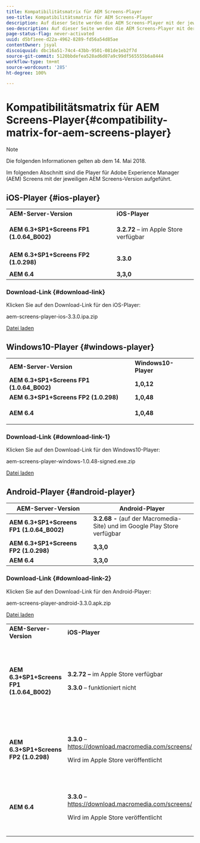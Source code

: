 ```yaml
---
title: Kompatibilitätsmatrix für AEM Screens-Player
seo-title: Kompatibilitätsmatrix für AEM Screens-Player
description: Auf dieser Seite werden die AEM Screens-Player mit der jeweiligen AEM Screens-Version aufgeführt.
seo-description: Auf dieser Seite werden die AEM Screens-Player mit der jeweiligen AEM Screens-Version aufgeführt.
page-status-flag: never-activated
uuid: d5bf1eee-d22a-4962-8289-fd56a54d85ae
contentOwner: jsyal
discoiquuid: dbc16a51-74c4-43bb-9501-081de1eb2f7d
source-git-commit: 5120bbdefea528ad6d07a9c99df565555b6a8444
workflow-type: tm+mt
source-wordcount: '285'
ht-degree: 100%

---
```



# Kompatibilitätsmatrix für AEM Screens-Player{#compatibility-matrix-for-aem-screens-player}

>[!NOTE]
>
>Die folgenden Informationen gelten ab dem 14. Mai 2018.

Im folgenden Abschnitt sind die Player für Adobe Experience Manager (AEM) Screens mit der jeweiligen AEM Screens-Version aufgeführt.

## iOS-Player {#ios-player}

<table> 
 <tbody>
  <tr>
   <td><strong>AEM-Server-Version</strong></td> 
   <td><strong>iOS-Player</strong></td> 
  </tr>
  <tr>
   <td><strong>AEM 6.3+SP1+Screens FP1 (1.0.64_B002)</strong></td> 
   <td><p><strong>3.2.72</strong> – im Apple Store verfügbar</p> <p> </p> </td> 
  </tr>
  <tr>
   <td><strong><strong>AEM 6.3+SP1+Screens FP2 (1.0.298)</strong></strong></td> 
   <td><p><strong>3.3.0</strong> </p> <p> </p> </td> 
  </tr>
  <tr>
   <td><strong>AEM 6.4</strong></td> 
   <td><strong>3,3,0</strong> </td> 
  </tr>
 </tbody>
</table>

### Download-Link {#download-link}

Klicken Sie auf den Download-Link für den iOS-Player:

aem-screens-player-ios-3.3.0.ipa.zip

[Datei laden](assets/aem-screens-player-ios-330ipa.zip)

## Windows10-Player {#windows-player}

<table> 
 <tbody>
  <tr>
   <td><strong>AEM-Server-Version</strong></td> 
   <td><strong>Windows10-Player</strong></td> 
  </tr>
  <tr>
   <td><strong>AEM 6.3+SP1+Screens FP1 (1.0.64_B002)</strong></td> 
   <td><strong>1,0,12</strong><br /> </td> 
  </tr>
  <tr>
   <td><strong><strong>AEM 6.3+SP1+Screens FP2 (1.0.298)</strong></strong></td> 
   <td><strong>1,0,48 </strong></td> 
  </tr>
  <tr>
   <td><strong>AEM 6.4</strong></td> 
   <td><p><strong>1,0,48 </strong></p> </td> 
  </tr>
 </tbody>
</table>

### Download-Link {#download-link-1}

Klicken Sie auf den Download-Link für den Windows10-Player:

aem-screens-player-windows-1.0.48-signed.exe.zip

[Datei laden](assets/aem-screens-player-windows-1048-signedexe.zip)

## Android-Player {#android-player}

| **AEM-Server-Version** | **Android-Player** |
|---|---|
| **AEM 6.3+SP1+Screens FP1 (1.0.64_B002)** | **3.2.68 -** (auf der Macromedia-Site) und im Google Play Store verfügbar |
| **AEM 6.3+SP1+Screens FP2 (1.0.298)** | **3,3,0** |
| **AEM 6.4** | **3,3,0** |

### Download-Link {#download-link-2}

Klicken Sie auf den Download-Link für den Android-Player:

aem-screens-player-android-3.3.0.apk.zip

[Datei laden](assets/aem-screens-player-android-330apk.zip)

<table> 
 <tbody>
  <tr>
   <td><strong>AEM-Server-Version</strong></td> 
   <td><strong>iOS-Player</strong></td> 
   <td><strong>Windows10-Player</strong></td> 
   <td><strong>Chrome OS-Player</strong><br /> </td> 
   <td><strong>Android-Player</strong></td> 
  </tr>
  <tr>
   <td><strong>AEM 6.3+SP1+Screens FP1 (1.0.64_B002)</strong></td> 
   <td><p><strong>3.2.72 – </strong>im Apple Store verfügbar</p> <p><strong>3.3.0</strong> – funktioniert nicht</p> <p> </p> </td> 
   <td><strong>1.0.12</strong> – (bei Macromedia verfügbar)</td> 
   <td><p><strong>1.0.30 –</strong> im Chrome Store verfügbar.</p> <p>Wird von Feature Pack1 nicht unterstützt.</p> </td> 
   <td><strong>3.2.68 -</strong> (auf der Macromedia-Site) und im Google Play Store verfügbar</td> 
  </tr>
  <tr>
   <td><strong><strong>AEM 6.3+SP1+Screens FP2 (1.0.298)</strong></strong></td> 
   <td><p><strong>3.3.0</strong> – <a href="https://download.macromedia.com/screens/">https://download.macromedia.com/screens/</a></p> <p>Wird im Apple Store veröffentlicht</p> <p> </p> </td> 
   <td><strong>1.0.48 –</strong> <a href="https://download.macromedia.com/screens/">https://download.macromedia.com/screens/</a></td> 
   <td><p><strong>1.0.42 - </strong></p> <p>Wird im Chrome Store veröffentlicht</p> </td> 
   <td><strong>3.3.0 – </strong><a href="https://download.macromedia.com/screens/">https://download.macromedia.com/screens/</a></td> 
  </tr>
  <tr>
   <td><strong>AEM 6.4</strong></td> 
   <td><p><strong>3.3.0</strong> – <a href="https://download.macromedia.com/screens/">https://download.macromedia.com/screens/</a></p> <p>Wird im Apple Store veröffentlicht</p> </td> 
   <td><p><strong>1.0.48 -</strong><br /> </p> <p><a href="https://download.macromedia.com/screens/">https://download.macromedia.com/screens/</a></p> </td> 
   <td><p><strong>1.0.42 - </strong></p> <p>Wird im Chrome Store veröffentlicht</p> </td> 
   <td><strong>3.3.0 – </strong><a href="https://download.macromedia.com/screens/">https://download.macromedia.com/screens/</a></td> 
  </tr>
 </tbody>
</table>

